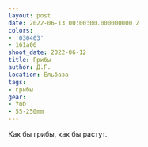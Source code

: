 ```yaml
---
layout: post
date: 2022-06-13 00:00:00.000000000 Z
colors:
- '030403'
- 161a06
shoot_date: 2022-06-12
title: Грибы
author: Д.Г.
location: Ёльбаза
tags:
- грибы
gear:
- 70D
- 55-250mm
---
```

Как бы грибы, как бы растут.

